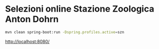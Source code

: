 # Selezioni online Stazione Zoologica Anton Dohrn

```bash
mvn clean spring-boot:run -Dspring.profiles.active=szn
```

<http://localhost:8080/>
